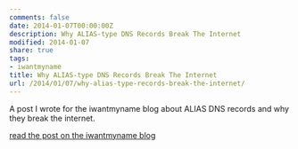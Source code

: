 ```yaml
---
comments: false
date: 2014-01-07T00:00:00Z
description: Why ALIAS-type DNS Records Break The Internet
modified: 2014-01-07
share: true
tags:
- iwantmyname
title: Why ALIAS-type DNS Records Break The Internet
url: /2014/01/07/why-alias-type-records-break-the-internet/
---
```


A post I wrote for the iwantmyname blog about ALIAS DNS records and why they break the internet.

[read the post on the iwantmyname blog](https://iwantmyname.com/blog/2014/01/why-alias-type-records-break-the-internet.html)
